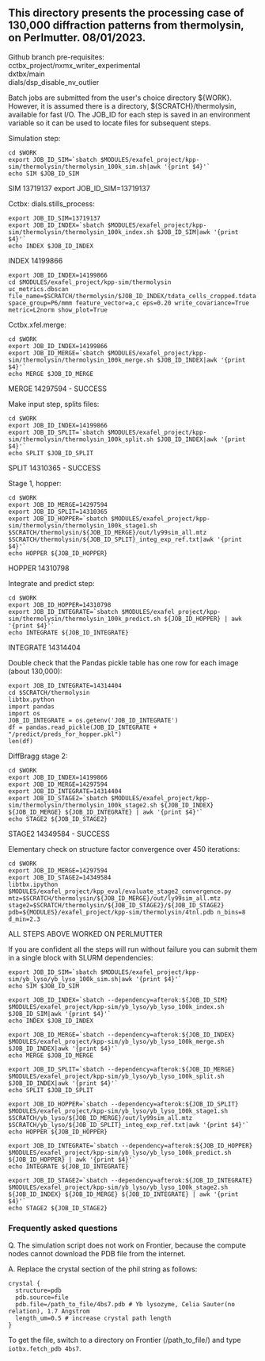<h2>This directory presents the processing case of 130,000 diffraction patterns from thermolysin, on Perlmutter. 08/01/2023.</h2>

Github branch pre-requisites:<br>
cctbx_project/nxmx_writer_experimental<br>
dxtbx/main<br>
dials/dsp_disable_nv_outlier

Batch jobs are submitted from the user's choice directory ${WORK}.  However, it is assumed there is a directory, ${SCRATCH}/thermolysin, available for fast I/O.
The JOB_ID for each step is saved in an environment variable so it can be used to locate files for subsequent steps.

Simulation step:

```
cd $WORK
export JOB_ID_SIM=`sbatch $MODULES/exafel_project/kpp-sim/thermolysin/thermolysin_100k_sim.sh|awk '{print $4}'`
echo SIM $JOB_ID_SIM
```
SIM 13719137
export JOB_ID_SIM=13719137

Cctbx: dials.stills_process:
```
export JOB_ID_SIM=13719137
export JOB_ID_INDEX=`sbatch $MODULES/exafel_project/kpp-sim/thermolysin/thermolysin_100k_index.sh $JOB_ID_SIM|awk '{print $4}'`
echo INDEX $JOB_ID_INDEX
```
INDEX 14199866

```
export JOB_ID_INDEX=14199866
cd $MODULES/exafel_project/kpp-sim/thermolysin
uc_metrics.dbscan file_name=$SCRATCH/thermolysin/$JOB_ID_INDEX/tdata_cells_cropped.tdata space_group=P6/mmm feature_vector=a,c eps=0.20 write_covariance=True metric=L2norm show_plot=True 
```

Cctbx.xfel.merge:
```
cd $WORK
export JOB_ID_INDEX=14199866
export JOB_ID_MERGE=`sbatch $MODULES/exafel_project/kpp-sim/thermolysin/thermolysin_100k_merge.sh $JOB_ID_INDEX|awk '{print $4}'`
echo MERGE $JOB_ID_MERGE
```
MERGE 14297594 - SUCCESS



Make input step, splits files:
```
cd $WORK
export JOB_ID_INDEX=14199866
export JOB_ID_SPLIT=`sbatch $MODULES/exafel_project/kpp-sim/thermolysin/thermolysin_100k_split.sh $JOB_ID_INDEX|awk '{print $4}'`
echo SPLIT $JOB_ID_SPLIT
```
SPLIT 14310365 - SUCCESS

Stage 1, hopper:

```
cd $WORK
export JOB_ID_MERGE=14297594
export JOB_ID_SPLIT=14310365
export JOB_ID_HOPPER=`sbatch $MODULES/exafel_project/kpp-sim/thermolysin/thermolysin_100k_stage1.sh $SCRATCH/thermolysin/${JOB_ID_MERGE}/out/ly99sim_all.mtz $SCRATCH/thermolysin/${JOB_ID_SPLIT}_integ_exp_ref.txt|awk '{print $4}'`
echo HOPPER ${JOB_ID_HOPPER}
```
HOPPER 14310798

Integrate and predict step:
```
cd $WORK
export JOB_ID_HOPPER=14310798
export JOB_ID_INTEGRATE=`sbatch $MODULES/exafel_project/kpp-sim/thermolysin/thermolysin_100k_predict.sh ${JOB_ID_HOPPER} | awk '{print $4}'`
echo INTEGRATE ${JOB_ID_INTEGRATE}
```
INTEGRATE 14314404



Double check that the Pandas pickle table has one row for each image (about 130,000):
```
export JOB_ID_INTEGRATE=14314404
cd $SCRATCH/thermolysin
libtbx.python
import pandas
import os
JOB_ID_INTEGRATE = os.getenv('JOB_ID_INTEGRATE')
df = pandas.read_pickle(JOB_ID_INTEGRATE + "/predict/preds_for_hopper.pkl")
len(df)
```
DiffBragg stage 2:
```
cd $WORK
export JOB_ID_INDEX=14199866
export JOB_ID_MERGE=14297594
export JOB_ID_INTEGRATE=14314404
export JOB_ID_STAGE2=`sbatch $MODULES/exafel_project/kpp-sim/thermolysin/thermolysin_100k_stage2.sh ${JOB_ID_INDEX} ${JOB_ID_MERGE} ${JOB_ID_INTEGRATE} | awk '{print $4}'`
echo STAGE2 ${JOB_ID_STAGE2}
```
STAGE2 14349584 - SUCCESS

Elementary check on structure factor convergence over 450 iterations:
```
cd $WORK
export JOB_ID_MERGE=14297594
export JOB_ID_STAGE2=14349584
libtbx.ipython $MODULES/exafel_project/kpp_eval/evaluate_stage2_convergence.py mtz=$SCRATCH/thermolysin/${JOB_ID_MERGE}/out/ly99sim_all.mtz stage2=$SCRATCH/thermolysin/${JOB_ID_STAGE2}/${JOB_ID_STAGE2} pdb=${MODULES}/exafel_project/kpp-sim/thermolysin/4tnl.pdb n_bins=8 d_min=2.3
```

ALL STEPS ABOVE WORKED ON PERLMUTTER

If you are confident all the steps will run without failure you can submit them in a single
block with SLURM dependencies:
```
export JOB_ID_SIM=`sbatch $MODULES/exafel_project/kpp-sim/yb_lyso/yb_lyso_100k_sim.sh|awk '{print $4}'`
echo SIM $JOB_ID_SIM

export JOB_ID_INDEX=`sbatch --dependency=afterok:${JOB_ID_SIM} $MODULES/exafel_project/kpp-sim/yb_lyso/yb_lyso_100k_index.sh $JOB_ID_SIM|awk '{print $4}'`
echo INDEX $JOB_ID_INDEX

export JOB_ID_MERGE=`sbatch --dependency=afterok:${JOB_ID_INDEX} $MODULES/exafel_project/kpp-sim/yb_lyso/yb_lyso_100k_merge.sh $JOB_ID_INDEX|awk '{print $4}'`
echo MERGE $JOB_ID_MERGE

export JOB_ID_SPLIT=`sbatch --dependency=afterok:${JOB_ID_MERGE} $MODULES/exafel_project/kpp-sim/yb_lyso/yb_lyso_100k_split.sh $JOB_ID_INDEX|awk '{print $4}'`
echo SPLIT $JOB_ID_SPLIT

export JOB_ID_HOPPER=`sbatch --dependency=afterok:${JOB_ID_SPLIT} $MODULES/exafel_project/kpp-sim/yb_lyso/yb_lyso_100k_stage1.sh $SCRATCH/yb_lyso/${JOB_ID_MERGE}/out/ly99sim_all.mtz $SCRATCH/yb_lyso/${JOB_ID_SPLIT}_integ_exp_ref.txt|awk '{print $4}'`
echo HOPPER ${JOB_ID_HOPPER}

export JOB_ID_INTEGRATE=`sbatch --dependency=afterok:${JOB_ID_HOPPER} $MODULES/exafel_project/kpp-sim/yb_lyso/yb_lyso_100k_predict.sh ${JOB_ID_HOPPER} | awk '{print $4}'`
echo INTEGRATE ${JOB_ID_INTEGRATE}

export JOB_ID_STAGE2=`sbatch --dependency=afterok:${JOB_ID_INTEGRATE} $MODULES/exafel_project/kpp-sim/yb_lyso/yb_lyso_100k_stage2.sh ${JOB_ID_INDEX} ${JOB_ID_MERGE} ${JOB_ID_INTEGRATE} | awk '{print $4}'`
echo STAGE2 ${JOB_ID_STAGE2}

```
<h3>Frequently asked questions</h3>
Q. The simulation script does not work on Frontier, because the compute nodes cannot download the PDB file from the internet.

A. Replace the crystal section of the phil string as follows:

```
crystal {
  structure=pdb
  pdb.source=file
  pdb.file=/path_to_file/4bs7.pdb # Yb lysozyme, Celia Sauter(no relation), 1.7 Angstrom
  length_um=0.5 # increase crystal path length
}
```
To get the file, switch to a directory on Frontier (/path_to_file/) and type ```iotbx.fetch_pdb 4bs7```.
